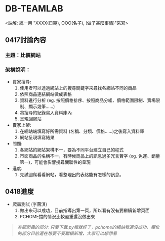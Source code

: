 # DB-TEAMLAB
<註解: 統一用 "XXXX(日期), OOO(名子), (做了甚麼事情)"來寫>
## 0417討論內容
### 主題：比價網站
### 架構說明： 
- 買家搜尋:
    1.	使用者可以透過網站上的搜尋關鍵字來尋找各網站不同的商品
    2.	依照商品連結網站做成表格
    3.	資料進行分析 (eg. 按照價格排序、按照商品分組、價格範圍限制、賣場限制、顯示幾筆……)
    4.	將搜尋的紀錄寫入資料庫內
    5.	呈現回網站
- 賣家上架:
    1.	在網站端填寫好所需資料 (名稱、分類、價格……)之後寫入資料庫
    2.	網站呈現填寫結果
- 問題:
    1.	各網站的網站架構不一，要為不同平台建立自己的程式
    2.	市面商品的名稱不一，有時候商品上的訊息過多冗言贅字 (eg. 免運、銷量第一)，可能會影響搜尋關聯性的呈現
- 進度:
    1.	先試圖爬看看網站，看整理出的表格能有怎樣的訊息。

## 0418進度
- 爬蟲測試 (李茵淇)
    1. 做出來可以成功，目前指導出第一頁，所以看有沒有要繼續新增頁面
    2. PCHOME擋的情況比較嚴重還沒做出來
>*有關爬蟲的部分: 只要下載.py檔就好了，pchome的網站我還沒成功，欄位的部分目前還在想要不要繼續新增，大家可以想想看*
